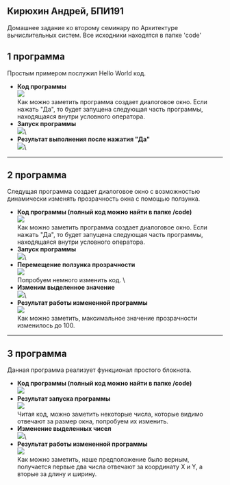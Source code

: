 ## Кирюхин Андрей, БПИ191

Домашнее задание ко второму семинару по Архитектуре вычислительных систем.
Все исходники находятся в папке 'code'

## 1 программа

Простым примером послужил Hello World код.

- **Код программы**\
  ![](./src/hello1.png)\
  Как можно заметить программа создает диалоговое окно. Если нажать "Да", то будет запущена следующая часть программы, находящаяся внутри условного оператора.
- **Запуск программы**\
  ![](./src/hello2.png)\
- **Результат выполнения после нажатия "Да"**\
  ![](./src/hello3.png)\

---

## 2 программа

Следущая программа создает диалоговое окно с возможностью динамически изменять прозрачность окна с помощью ползунка.

- **Код программы (полный код можно найти в папке /code)**\
  ![](./src/window1.png)\
  Как можно заметить программа создает диалоговое окно. Если нажать "Да", то будет запущена следующая часть программы, находящаяся внутри условного оператора.
- **Запуск программы**\
  ![](./src/window2.png)\
- **Перемещение ползунка прозрачности**\
  ![](./src/window3.png)\
  Попробуем немного изменить код. \
- **Изменим выделенное значение**\
  ![](./src/window4.png)\
- **Результат работы измененной программы**\
  ![](./src/window5.png)\
  Как можно заметить, максимальное значение прозрачности изменилось до 100.

---

## 3 программа

Данная программа реализует функционал простого блокнота.

- **Код программы (полный код можно найти в папке /code)**\
  ![](./src/note1.png)
- **Результат запуска программы**\
  ![](./src/note4.png)\
  Читая код, можно заметить некоторые числа, которые видимо отвечают за размер окна, попробуем их изменить.
- **Изменение выделенных чисел**\
  ![](./src/note2.png)\
- **Результат работы измененной программы**\
  ![](./src/note3.png)\
  Как можно заметить, наше предположение было верным, получается первые два числа отвечают за координату X и Y, а вторые за длину и ширину.
